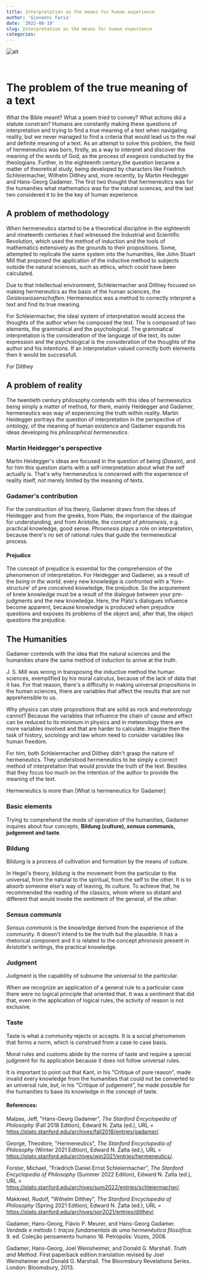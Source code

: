 ```yaml
---
title: Interpretation as the means for human experience 
author: 'Giovanni Faria'
date: '2022-06-19'
slug: Interpretation as the means for human experience 
categories: 
---
```


![alt](\2022-06-19-truth-and-method\gadamer.jpg)

​	

# The problem of the true meaning of a text

What the Bible meant? What a poem tried to convey? What actions did a statute constrain? Humans are constantly making these questions of interpretation and trying to find a true meaning of a text when navigating reality, but we never managed to find a criteria that would lead us to the real and definite meaning of a text. As an attempt to solve this problem, the field of hermeneutics was born, firstly, as a way to interpret and discover the meaning of the words of God, as the process of *exegesis* conducted by the theologians. Further, in the eighteenth century,the question became a matter of theoretical study, being developed by characters like Friedrich Schleiermacher, Wilhelm Dilthey and, more recently, by Martin Heidegger and Hans-Georg Gadamer. The first two thought that hermeneutics was for the humanities what mathematics was for the natural sciences, and the last two considered it to be the key of human experience. 



## A problem of methodology

When hermeneutics started to be a theoretical discipline in the eighteenth and nineteenth centuries it had witnessed the Industrial and Scientific Revolution, which used the method of induction and the tools of mathematics extensively as the grounds to their propositions. Some, attempted to replicate the same system into the humanities, like John Stuart Mill that proposed the application of the inductive method to subjects outside the natural sciences, such as ethics, which could have been calculated.

Due to that intellectual environment, Schleiermacher and Dilthey focused on making hermeneutics as the basis of the human sciences, the *Geisteswissenschaften*. Hermeneutics was a method to correctly interpret a text and find its true meaning. 

For Schleiermacher, the ideal system of interpretation would access the thoughts of the author when he composed the text. The is composed of two elements, the grammatical  and the psychological. The grammatical interpretation is the consideration of the language of the text, its outer expression and the psychological is the consideration of the thoughts of the author and his intentions. If an interpretation valued correctly both elements then it would be successfull. 

For Dilthey

## A problem of reality 

The twentieth century philosophy contends with this idea of hermeneutics being simply a matter of method, for them, mainly Heidegger and Gadamer, hermeneutics was way of experiencing the truth within reality. Martin Heidegger portrays the question of interpretation in the perspective of ontology, of the meaning of human existence  and Gadamer expands his ideas developing his *philosophical hermeneutics*.



### Martin Heidegger's perspective 

Martin Heidegger's ideas are focused in the question of being (*Dasein*), and for him this question starts with a self-interpretation about what the self actually is. That's why hermeneutics is concerned with the experience of reality itself, not merely limited by the meaning of texts. 



### Gadamer's contribution 

For the construction of his theory, Gadamer draws from the ideas of Heidegger and from the greeks,  from Plato, the importance of the dialogue for understanding, and from Aristotle, the concept of *phroenesis*, e.g. practical knowledge, good sense. *Phroenesis* plays a role on interpretation, because there's no set of rational rules that guide the hermeneutical process. 

#### Prejudice 

The concept of prejudice is essential for the comprehension of the phenomenon of interpretation. For Heidegger and Gadamer, as a result of the *being in the world*, every new knowledge is confronted with a 'fore-structure' of pre conceived knowledge, the prejudice. So the acquirement of knew knowledge must be a result of the dialogue between your pre-judgments and the new knowledge. Here, the Plato's dialogues influence become apparent, because knowledge is produced when prejudice questions and exposes its problems of the object and, after that, the object questions the prejudice.  		





## The Humanities 


Gadamer contends with the idea that the natural sciences and the humanities share the same method of induction to arrive at the truth. 

J. S. Mill was wrong in transposing the inductive method the human sciences, exemplified by his moral calculus, because of the lack of data that it has. For that reason, there's a difficulty in making universal propositions in the human sciences, there are variables that affect the results that are not apprehensible to us. 

Why physics can state propositions that are solid as rock and meteorology cannot? Because the variables that influence the chain of cause and effect can be reduced to its minimum in physics and in meteorology there are more variables involved and that are harder to calculate. Imagine then the task of history, sociology and law whom need to consider variables like human freedom.

For him, both Schleiermacher and Dilthey didn't grasp the nature of hermeneutics. They understood hermeneutics to be simply a correct method of interpretation that would provide the truth of the text. Besides that they focus too much on the intention of the author to provide the meaning of the text. 

Hermeneutics is more than [What is hermeneutics for Gadamer]



### Basic elements 

Trying to comprehend the mode of operation of the humanities, Gadamer inquires about four concepts, **Bildung (culture), *sensus communis*, judgement and taste**.



### Bildung 

Bildung is a process of cultivation and formation by the means of culture.

In Hegel's theory, *bildung* is the movement from the particular to the universal, from the natural to the spiritual, from the self to the other. It is to absorb someone else's way of leaving, its culture. To achieve that, he recommended the reading of the classics, whom where so distant and different that would invoke the sentiment of the general, of the other.

### *Sensus communis*

*Sensus communis* is the knowledge derived from the experience of the community. It doesn't intend to be the truth but the plausible. It has a rhetorical component and it is related to the concept *phronesis* present in Aristotle's writings, the practical knowledge.  

### Judgment 

Judgment is the capability of subsume the universal to the particular. 

When we recognize an application of a general rule to a particular case there were no logical principle that oriented that. It was a sentiment that did that, even in the application of logical rules, the activity of reason is not exclusive. 

### Taste 

Taste is what a community rejects or accepts. It is a social phenomenon that forms a norm, which is construed from a case to case basis.


Moral rules and customs abide by the norms of taste and require a special judgment for its application because it does not follow universal rules. 

It is important to point  out that Kant, in his "Critique of pure reason", made invalid every knowledge from the humanities that could not be converted to an universal rule, but, in his "Critique of judgement", he made possible for the humanities to base its knowledge in the concept of taste. 



#### References: 

Malpas, Jeff, "Hans-Georg Gadamer", *The Stanford Encyclopedia of Philosophy*  (Fall 2018 Edition), Edward N. Zalta (ed.),  URL = <https://plato.stanford.edu/archives/fall2018/entries/gadamer/>.



George, Theodore, "Hermeneutics", *The Stanford Encyclopedia of Philosophy*  (Winter 2021 Edition), Edward N. Zalta (ed.),  URL = <https://plato.stanford.edu/archives/win2021/entries/hermeneutics/>.



Forster, Michael, "Friedrich Daniel Ernst Schleiermacher", *The Stanford Encyclopedia of Philosophy*  (Summer 2022 Edition), Edward N. Zalta (ed.),  URL = <https://plato.stanford.edu/archives/sum2022/entries/schleiermacher/>. 



Makkreel, Rudolf, "Wilhelm Dilthey", *The Stanford Encyclopedia of Philosophy*  (Spring 2021 Edition), Edward N. Zalta (ed.),  URL = <https://plato.stanford.edu/archives/spr2021/entries/dilthey/>. 



Gadamer, Hans-Georg, Flávio P. Meurer, and Hans-Georg Gadamer. *Verdade e método I: traços fundamentais de uma hermenêutica filosófica*. 9. ed. Coleção pensamento humano 16. Petrópolis: Vozes, 2008.



Gadamer, Hans-Georg, Joel Weinsheimer, and Donald G. Marshall. *Truth and Method*. First paperback edition.translation revised by Joel Weinsheimer and Donald G. Marshall. The Bloomsbury Revelations Series. London: Bloomsbury, 2013.